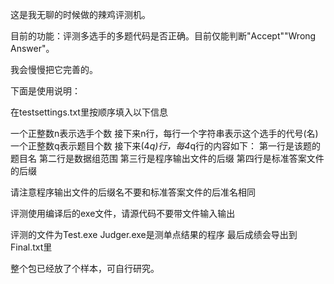这是我无聊的时候做的辣鸡评测机。

目前的功能：评测多选手的多题代码是否正确。目前仅能判断"Accept""Wrong Answer"。

我会慢慢把它完善的。

下面是使用说明：

在testsettings.txt里按顺序填入以下信息

一个正整数n表示选手个数
接下来n行，每行一个字符串表示这个选手的代号(名)
一个正整数q表示题目个数
接下来(4*q)行，每4*q行的内容如下：
第一行是该题的题目名
第二行是数据组范围
第三行是程序输出文件的后缀
第四行是标准答案文件的后缀



请注意程序输出文件的后缀名不要和标准答案文件的后准名相同

评测使用编译后的exe文件，请源代码不要带文件输入输出

评测的文件为Test.exe
Judger.exe是测单点结果的程序
最后成绩会导出到Final.txt里

整个包已经放了个样本，可自行研究。

